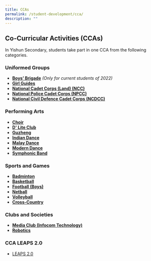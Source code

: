 ```yaml
---
title: CCAs
permalink: /student-development/cca/
description: ""
---
```

## Co-Curricular Activities (CCAs)

In Yishun Secondary, students take part in one CCA from the following categories. 

### Uniformed Groups

* **[Boys’ Brigade](/cca/uniform-groups/boys-brigade/)** *(Only for current students of 2022)*
* **[Girl Guides](/cca/uniform-groupss/girl-guides/)**
* **[National Cadet Corps (Land) (NCC)](/cca/uniform-groups/ncc/)**
* **[National Police Cadet Corps (NPCC)](/cca/uniform-groups/npcc/)**
* **[National Civil Defence Cadet Corps (NCDCC)](/cca/uniform-groups/ncdcc/)**



### Performing Arts
* **[Choir](/cca/performing-arts/choir/)**
* **[D' Lite Club](/cca/performing-arts/dlite-club/)**
* **[Guzheng](/cca/performing-arts/guzheng/)**
* **[Indian Dance](/cca/performing-arts/indian-dance/)**
* **[Malay Dance](/cca/performing-arts/malay-dance/)**
* **[Modern Dance](/cca/performing-arts/modern-dance/)**
* **[Symphonic Band](/cca/performing-arts/symphonic-band/)**


### Sports and Games
* **[Badminton](/cca/sports-and-games/badminton/)**
* **[Basketball](/cca/sports-and-games/basketball/)**
* **[Football (Boys)](/cca/sports-and-games/football/)**
* **[Netball](/cca/sports-and-games/netball/)**
* **[Volleyball](/cca/sports-and-games/volleyball/)**
* **[Cross-Country](/cca/sports-and-games/cross-country/)**


### Clubs and Societies
* **[Media Club (Infocom Technology)](/cca/clubs-and-societies/media-club/)**
* **[Robotics](/cca/clubs-and-societies/robotics/)**


### CCA LEAPS 2.0

*   [LEAPS 2.0](https://yishunsec.moe.edu.sg/qql/slot/u276/Holistic%20Education/Student%20Development/CCA/CCA%20LEAPS%202.0/LEAPS-2.0-Parents.pdf)